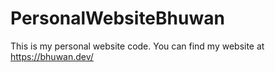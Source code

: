 # PersonalWebsiteBhuwan
This is my personal website code. 
You can find my website at https://bhuwan.dev/
